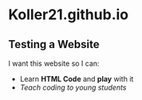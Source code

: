 Koller21.github.io
==================

Testing a Website
------------------

I want this website so I can:
- Learn **HTML Code** and **play** with it
- *Teach coding to young students*
  

